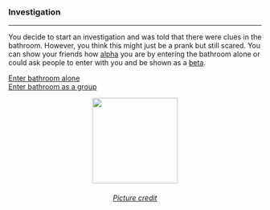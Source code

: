 ### Investigation
---
You decide to start an investigation and was told that there were clues in the bathroom. However, you think this might just be a prank but still scared. You can show 
your friends how [alpha](https://www.urbandictionary.com/define.php?term=alpha) you are by entering the bathroom alone or could ask people to enter with you and be
shown as a [beta](https://www.urbandictionary.com/define.php?term=beta).  

[Enter bathroom alone](alone-bathroom.md)  
[Enter bathroom as a group](group-bathroom.md)  

<p align="center">
<a href='https://png2.kisspng.com/sh/633d23cfefd18584c1b27f2e2221a49b/L0KzQYm3VMA1N6dniZH0aYP2gLBuTfRmfJZojNtBZT3mccP7jB9vNaF3gehqdHWwebB9hgN1cZhmjNH7LXPvecG0ggJ1NZpzjtd8dHnqccXwjB4uPZJoTKc9NHK5dYiAhsMvPmY2TaU6NUK0RYO5WME3OGg6TKc7NT7zfri=/kisspng-detective-cartoon-private-investigator-clip-art-investigation-5ac4544b6e77f3.6515315215228160754525.png'><img width='170' src='https://png2.kisspng.com/sh/633d23cfefd18584c1b27f2e2221a49b/L0KzQYm3VMA1N6dniZH0aYP2gLBuTfRmfJZojNtBZT3mccP7jB9vNaF3gehqdHWwebB9hgN1cZhmjNH7LXPvecG0ggJ1NZpzjtd8dHnqccXwjB4uPZJoTKc9NHK5dYiAhsMvPmY2TaU6NUK0RYO5WME3OGg6TKc7NT7zfri=/kisspng-detective-cartoon-private-investigator-clip-art-investigation-5ac4544b6e77f3.6515315215228160754525.png'/></a>
</p>
<h6 align='center'>
    <a href='https://png2.kisspng.com/sh/633d23cfefd18584c1b27f2e2221a49b/L0KzQYm3VMA1N6dniZH0aYP2gLBuTfRmfJZojNtBZT3mccP7jB9vNaF3gehqdHWwebB9hgN1cZhmjNH7LXPvecG0ggJ1NZpzjtd8dHnqccXwjB4uPZJoTKc9NHK5dYiAhsMvPmY2TaU6NUK0RYO5WME3OGg6TKc7NT7zfri=/kisspng-detective-cartoon-private-investigator-clip-art-investigation-5ac4544b6e77f3.6515315215228160754525.png'>Picture credit</a>
</h6>

